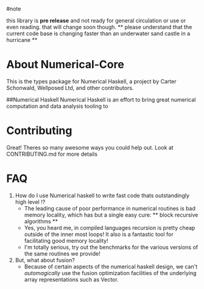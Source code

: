 #note 

this library is **pre release** and not ready for general circulation or use or even reading.
that will change soon though. ** please understand that the current code base is changing faster
than an underwater sand castle in a hurricane **

# About  Numerical-Core
This is the types package for Numerical Haskell, a project by Carter Schonwald,
Wellposed Ltd, and other contributors.

##Numerical Haskell
Numerical Haskell is an effort to bring great numerical computation and data analysis
tooling to 



# Contributing 
Great! Theres so many awesome ways you could help out. Look at CONTRIBUTING.md for more details


# FAQ
1. How do I use Numerical haskell to write fast code thats outstandingly high level !?
    * The leading cause of poor performance in numerical routines is bad memory locality,
    which has but a single easy cure: ** block recursive algorithms **
    * Yes, you heard me, in compiled languages recursion is pretty cheap outside of the inner
    most loops! It also is a fantastic tool for facilitating good memory locality!
    * I'm totally serious, try out the benchmarks for the various versions of the same routines we
    provide!
2. But, what about fusion?   
    * Because of certain aspects of the numerical haskell design, we can't *automagically* use
    the fusion optimization facilities of the underlying array representations such as Vector.
    










